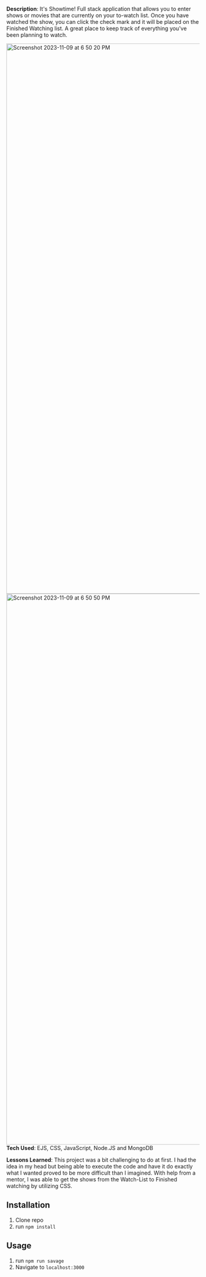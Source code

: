 <b>Description</b>: It's Showtime! Full stack application that allows you to enter shows or movies that are currently on your to-watch list. Once you have watched the show, you can click the check mark and it will be placed on the Finished Watching list. A great place to keep track of everything you've been planning to watch.

<img width="1436" alt="Screenshot 2023-11-09 at 6 50 20 PM" src="https://github.com/briannawillis195/Personal-Express/assets/143905399/8ded8002-96c9-432a-b230-d0e3d2b56968">
<img width="1438" alt="Screenshot 2023-11-09 at 6 50 50 PM" src="https://github.com/briannawillis195/Personal-Express/assets/143905399/38de9b6e-bbe1-473a-920c-685b98363ffb">
<b>Tech Used</b>: EJS, CSS, JavaScript, Node.JS and MongoDB

<b>Lessons Learned</b>: This project was a bit challenging to do at first. I had the idea in my head but being able to execute the code and have it do exactly what I wanted proved to be more difficult than I imagined. With help from a mentor, I was able to get the shows from the Watch-List to Finished watching by utilizing CSS. 

## Installation


1. Clone repo
2. run `npm install`

## Usage

1. run `npm run savage`
2. Navigate to `localhost:3000`
